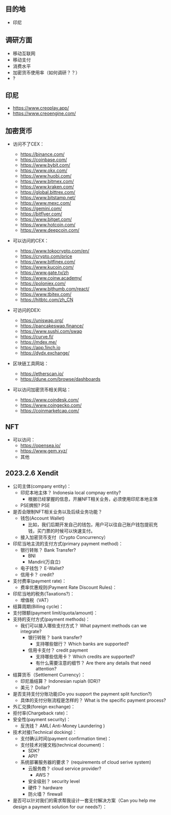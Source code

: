 <!--
 * @Author: yqq
 * @Email: youngqqcn@gmail.com
 * @Date: 2023-01-29 19:06:26
 * @Description: file content
-->

## 目的地

- 印尼

## 调研方面

- 移动互联网
- 移动支付
- 消费水平
- 加密货币使用率（如何调研？？）
- ?


## 印尼

- https://www.creoplay.app/
- https://www.creoengine.com/


## 加密货币

- 访问不了CEX：
  - https://binance.com/
  - https://coinbase.com/
  - https://www.bybit.com/
  - https://www.okx.com/
  - https://www.huobi.com/
  - https://www.bitmex.com/
  - https://www.kraken.com/
  - https://global.bittrex.com/
  - https://www.bitstamp.net/
  - https://www.mexc.com/
  - https://gemini.com/
  - https://bitflyer.com/
  - https://www.bitget.com/
  - https://www.hotcoin.com/
  - https://www.deepcoin.com/

- 可以访问的CEX：
  - https://www.tokocrypto.com/en/
  - https://crypto.com/price
  - https://www.bitfinex.com/
  - https://www.kucoin.com/
  - https://www.gate.tv/zh
  - https://www.coinw.academy/
  - https://poloniex.com/
  - https://www.bithumb.com/react/
  - https://www.tbitex.com/
  - https://hitbtc.com/zh_CN

- 可访问的DEX:
  - https://uniswap.org/
  - https://pancakeswap.finance/
  - https://www.sushi.com/swap
  - https://curve.fi/
  - https://mdex.me/
  - https://app.1inch.io
  - https://dydx.exchange/

- 区块链工具网站：
  - https://etherscan.io/
  - https://dune.com/browse/dashboards

- 可以访问加密货币相关网站：
  - https://www.coindesk.com/
  - https://www.coingecko.com/
  - https://coinmarketcap.com/


## NFT

- 可以访问：
  - https://opensea.io/
  - https://www.gem.xyz/
  - 其他


## 2023.2.6 Xendit

- 公司主体(company entity)：
  - 印尼本地主体？ Indonesia local compnay entity?
    - 根据已经掌握的信息，开展NFT相关业务，必须使用印尼本地主体
  - PSE牌照? PSE
- 是否会限制NFT相关业务以及后续业务功能？
  - 钱包(Account Wallet)
    - 比如，我们后期开发自己的钱包，用户可以往自己账户钱包提前充钱，买门票的时候可以快速支付。
  - 接入加密货币支付（Crypto Concurrency）
- 印尼当地主流的支付方式(primary payment method)：
  - 银行转账？ Bank Transfer?
    - BNI
    - Mandiri(万自立)
  - 电子钱包？ E-Wallet?
  - 信用卡？ credit?
- 支付费率(payment rate)：
  - 费率优惠规则(Payment Rate Discount Rules)：
- 印尼当地的税务(Taxations?)：
  - 增值税（VAT）
- 结算周期(Billing cycle)：
- 支付限额(payment limit/quota/amount)：
- 支持的支付方式(payment methods)：
  - 我们可以接入哪些支付方式？ What payment methods can we integrate?
    - 银行转账？ bank transfer?
      - 支持哪些银行？ Which banks are supported?
    - 信用卡支付？ credit payment
      - 支持哪些信用卡？ Which credits are supported?
      - 有什么需要注意的细节？ Are there any details that need attention?
- 结算货币（Settlement Currency）：
  - 印尼盾结算？ Indonesian rupiah (IDR)?
  - 美元？ Dollar?
- 是否支持支付分账功能(Do you support the payment split function?)
  - 具体的支付分账流程是怎样的？ What is the specific payment process?
- 外汇兑换(foreign exchange)：
- 拒付率(Chargeback rate)：
- 安全性(payment security)：
  - 反洗钱？ AML( Anti-Money Laundering )
- 技术对接(Technical docking)：
  - 支付确认时间(payment confirmation time)：
  - 支付技术对接文档(technical document)：
    - SDK?
    - API?
  - 系统部署服务器的要求？ (requirements of cloud serive system)
    - 云服务商？ cloud service provider?
      - AWS？
    - 安全级别？ security level
    - 硬件？  hardware
    - 防火墙？  firewall
- 是否可以针对我们的需求帮我设计一套支付解决方案（Can you help me design a payment solution for our needs?）：





